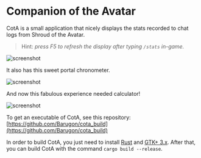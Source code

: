 # Companion of the Avatar

CotA is a small application that nicely displays the stats recorded to chat logs from Shroud of the Avatar.  
> Hint: *press F5 to refresh the display after typing `/stats` in-game.*

![screenshot](https://a4.pbase.com/o12/09/605909/1/164136608.7J1K6KXl.Screenshotfrom20190711105119.png)

It also has this sweet portal chronometer.

![screenshot](https://a4.pbase.com/o12/09/605909/1/166622004.Bjw2X3iu.Screenshotfrom20190711105140.png)

And now this fabulous experience needed calculator!

![screenshot](https://a4.pbase.com/o12/09/605909/1/169657368.RKvuVuLQ.Screenshotfrom20191019152058.png)

To get an executable of CotA, see this repository: [https://github.com/Barugon/cota_build](https://github.com/Barugon/cota_build)

In order to build CotA, you just need to install [Rust](https://www.rust-lang.org) and [GTK+ 3.x](https://www.gtk.org). After that, you can build CotA with the command `cargo build --release`.
